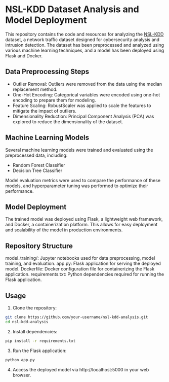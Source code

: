 # NSL-KDD Dataset Analysis and Model Deployment
This repository contains the code and resources for analyzing the [NSL-KDD](https://www.kaggle.com/datasets/hassan06/nslkdd/data) dataset, a network traffic dataset designed for cybersecurity analysis and intrusion detection. The dataset has been preprocessed and analyzed using various machine learning techniques, and a model has been deployed using Flask and Docker.

## Data Preprocessing Steps
* Outlier Removal: Outliers were removed from the data using the median replacement method.
* One-Hot Encoding: Categorical variables were encoded using one-hot encoding to prepare them for modeling.
* Feature Scaling: RobustScaler was applied to scale the features to mitigate the impact of outliers.
* Dimensionality Reduction: Principal Component Analysis (PCA) was explored to reduce the dimensionality of the dataset.

##  Machine Learning Models
Several machine learning models were trained and evaluated using the preprocessed data, including:
* Random Forest Classifier
* Decision Tree Classifier
  
Model evaluation metrics were used to compare the performance of these models, and hyperparameter tuning was performed to optimize their performance.

## Model Deployment
The trained model was deployed using Flask, a lightweight web framework, and Docker, a containerization platform. This allows for easy deployment and scalability of the model in production environments.

## Repository Structure
model_training/: Jupyter notebooks used for data preprocessing, model training, and evaluation.
app.py: Flask application for serving the deployed model.
Dockerfile: Docker configuration file for containerizing the Flask application.
requirements.txt: Python dependencies required for running the Flask application.

## Usage
1. Clone the repository:
```bash
git clone https://github.com/your-username/nsl-kdd-analysis.git
cd nsl-kdd-analysis
```

2. Install dependencies:
```bash
pip install -r requirements.txt
```

3. Run the Flask application:
```bash
python app.py
```
4. Access the deployed model via http://localhost:5000 in your web browser. 
